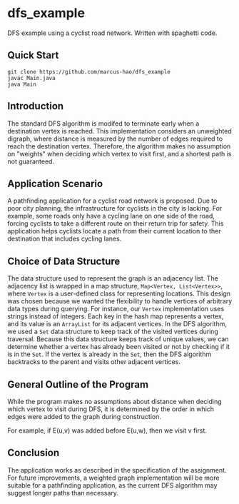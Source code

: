 # dfs_example
DFS example using a cyclist road network. Written with spaghetti code.

## Quick Start
```
git clone https://github.com/marcus-hao/dfs_example
javac Main.java
java Main
```

## Introduction
The standard DFS algorithm is modifed to terminate early when a destination vertex is reached. This implementation considers an unweighted digraph, where distance is measured by the number of edges required to reach the destination vertex.
Therefore, the algorithm makes no assumption on "weights" when deciding which vertex to visit first, and a shortest path is not guaranteed.

## Application Scenario
A pathfinding application for a cyclist road network is proposed. Due to poor city planning, the infrastructure for cyclists in the city is lacking. For example, some roads only have a cycling lane on one side of the road, forcing cyclists to take a different route on their return trip for safety. This application helps cyclists locate a path from their current location to ther destination that includes cycling lanes.

## Choice of Data Structure
The data structure used to represent the graph is an adjacency list. The adjacency list is wrapped
in a map structure, `Map<Vertex, List<Vertex>>`, where `Vertex` is a user-defined class
for representing locations. This design was chosen because we wanted the flexibility to handle
vertices of arbitrary data types during querying. For instance, our `Vertex` implementation uses
strings instead of integers. Each key in the hash map represents a vertex, and its value is an
`ArrayList` for its adjacent vertices.
In the DFS algorithm, we used a `Set` data structure to keep track of the visited vertices during
traversal. Because this data structure keeps track of unique values, we can determine whether
a vertex has already been visited or not by checking if it is in the `Set`. If the vertex is already in
the `Set`, then the DFS algorithm backtracks to the parent and visits other adjacent vertices.

## General Outline of the Program
While the program makes no assumptions about distance when deciding which vertex to visit during DFS, it is determined by the order in which edges were added to the graph during construction.

For example, if E(u,v) was added before E(u,w), then we visit v first. 

## Conclusion
The application works as described in the specification of the assignment.
For future improvements, a weighted graph implementation will be more suitable for a pathfinding application, as the current DFS algorithm may suggest longer paths than necessary.